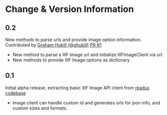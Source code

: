 # Change & Version Information

## 0.2

New methods to parse urls and provide image option information. Contributed by [Graham Hukill (@ghukill)](https://github.com/ghukill) [PR #1](https://github.com/emory-lits-labs/piffle/pull/1)

* New method to parse a IIIF Image url and initialize IIIFImageClient via url
* New methods to provide IIIF Image options as dictionary

## 0.1

Initial alpha release, extracting basic IIIF Image API client from [readux codebase](https://github.com/emory-libraries/readux)

* Image client can handle custom id and generates urls for json info, and custom sizes and formats.